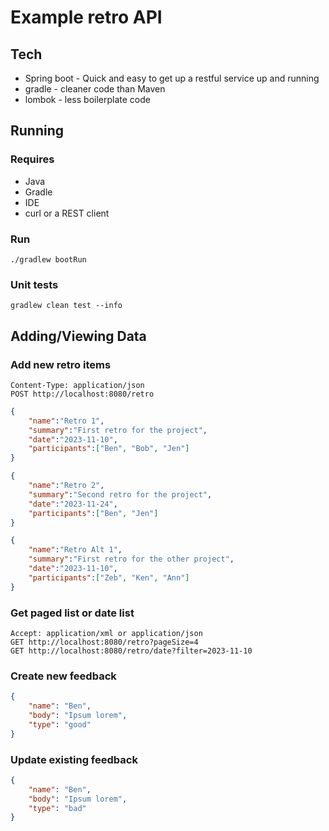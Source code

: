 # Example retro API
## Tech
- Spring boot - Quick and easy to get up a restful service up and running
- gradle - cleaner code than Maven
- lombok - less boilerplate code
## Running
### Requires
 - Java
 - Gradle
 - IDE
 - curl or a REST client
### Run
``./gradlew bootRun``

### Unit tests
``gradlew clean test --info``

## Adding/Viewing Data
### Add new retro items
```
Content-Type: application/json
POST http://localhost:8080/retro
```
```json
{
    "name":"Retro 1",
    "summary":"First retro for the project",
    "date":"2023-11-10",
    "participants":["Ben", "Bob", "Jen"]
}
```

```json
{
    "name":"Retro 2",
    "summary":"Second retro for the project",
    "date":"2023-11-24",
    "participants":["Ben", "Jen"]
}
```

```json
{
    "name":"Retro Alt 1",
    "summary":"First retro for the other project",
    "date":"2023-11-10",
    "participants":["Zeb", "Ken", "Ann"]
}
```
### Get paged list or date list
```
Accept: application/xml or application/json
GET http://localhost:8080/retro?pageSize=4
GET http://localhost:8080/retro/date?filter=2023-11-10
```
### Create new feedback
```json
{
    "name": "Ben",
    "body": "Ipsum lorem",
    "type": "good"
}
```
### Update existing feedback
```json
{
    "name": "Ben",
    "body": "Ipsum lorem",
    "type": "bad"
}
```